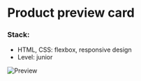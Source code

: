 # Product preview card

### Stack:

- HTML, CSS: flexbox, responsive design
- Level: junior

![Preview](designs/Screenshot%202022-11-30%20171921.jpg)
